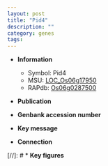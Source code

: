 ```yaml
---
layout: post
title: "Pid4"
description: ""
category: genes
tags: 
---
```


* **Information**  
    + Symbol: Pid4  
    + MSU: [LOC_Os06g17950](http://rice.uga.edu/cgi-bin/ORF_infopage.cgi?orf=LOC_Os06g17950)  
    + RAPdb: [Os06g0287500](http://rapdb.dna.affrc.go.jp/viewer/gbrowse_details/irgsp1?name=Os06g0287500)  

* **Publication**  

* **Genbank accession number**  

* **Key message**  

* **Connection**  

[//]: # * **Key figures**  


